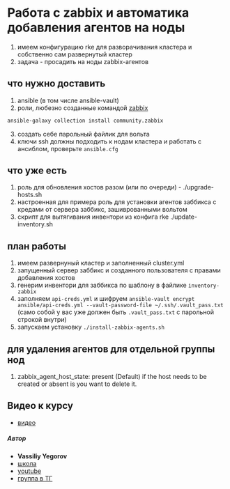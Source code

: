 # Работа с zabbix и автоматика добавления агентов на ноды

1. имеем конфигурацию rke для разворачивания кластера и собственно сам развернутый кластер
2. задача - просадить на ноды zabbix-агентов

## что нужно доставить

1. ansible (в том числе ansible-vault)
2. роли, любезно созданные командой [zabbix](https://github.com/ansible-collections/community.zabbix?ysclid=la8038qs3a456887161)

```bash
ansible-galaxy collection install community.zabbix
```

3. создать себе парольный файлик для вольта
4. ключи ssh должны подходить к нодам кластера и работать с ансиблом, проверьте `ansible.cfg`

## что уже есть

1. роль для обновления хостов разом (или по очереди) - ./upgrade-hosts.sh
2. настроенная для примера роль для установки агентов заббикса с кредами от сервера заббикс, зашиврованными вольтом
3. скрипт для вытягивания инвентори из конфига rke ./update-inventory.sh

## план работы

1. имеем развернуный кластер и заполненный cluster.yml
2. запущенный сервер заббикс и созданного пользователя с правами добавления хостов
3. генерим инвентори для заббикса по шаблону в файлике `inventory-zabbix`
4. заполняем `api-creds.yml` и шифруем `ansible-vault encrypt ansible/api-creds.yml --vault-password-file ~/.ssh/.vault_pass.txt` (само собой у вас уже должен быть `.vault_pass.txt` с парольной строкой внутри)
5. запускаем установку `./install-zabbix-agents.sh`

## для удаления агентов для отдельной группы нод

1. zabbix_agent_host_state: present (Default) if the host needs to be created or absent is you want to delete it.

## Видео к курсу
- [видео](https://bit.ly/3TotaY9)

##### Автор
- **Vassiliy Yegorov**
- [школа](https://realmanual.ru)
- [youtube](https://youtube.com/realmanual)
- [группа в ТГ](https://t.me/realmanual_group)
